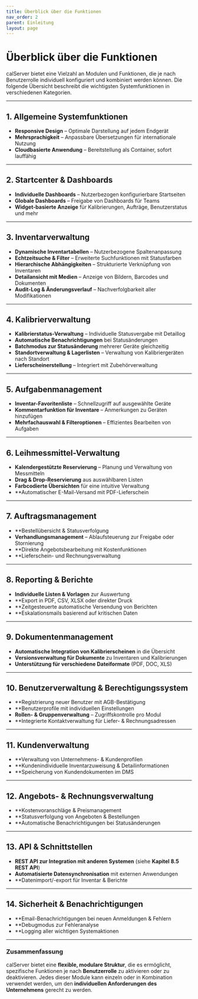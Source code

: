 ```yaml
---
title: Überblick über die Funktionen
nav_order: 2
parent: Einleitung
layout: page
---
```


# Überblick über die Funktionen

calServer bietet eine Vielzahl an Modulen und Funktionen, die je nach Benutzerrolle individuell konfiguriert und kombiniert werden können. Die folgende Übersicht beschreibt die wichtigsten Systemfunktionen in verschiedenen Kategorien.

---

## 1. Allgemeine Systemfunktionen

- **Responsive Design** – Optimale Darstellung auf jedem Endgerät
- **Mehrsprachigkeit** – Anpassbare Übersetzungen für internationale Nutzung
- **Cloudbasierte Anwendung** – Bereitstellung als Container, sofort lauffähig

---

## 2. Startcenter & Dashboards

- **Individuelle Dashboards** – Nutzerbezogen konfigurierbare Startseiten
- **Globale Dashboards** – Freigabe von Dashboards für Teams
- **Widget-basierte Anzeige** für Kalibrierungen, Aufträge, Benutzerstatus und mehr

---

## 3. Inventarverwaltung

- **Dynamische Inventartabellen** – Nutzerbezogene Spaltenanpassung
- **Echtzeitsuche & Filter** – Erweiterte Suchfunktionen mit Statusfarben
- **Hierarchische Abhängigkeiten** – Strukturierte Verknüpfung von Inventaren
- **Detailansicht mit Medien** – Anzeige von Bildern, Barcodes und Dokumenten
- **Audit-Log & Änderungsverlauf** – Nachverfolgbarkeit aller Modifikationen

---

## 4. Kalibrierverwaltung

- **Kalibrierstatus-Verwaltung** – Individuelle Statusvergabe mit Detaillog
- **Automatische Benachrichtigungen** bei Statusänderungen
- **Batchmodus zur Statusänderung** mehrerer Geräte gleichzeitig
- **Standortverwaltung & Lagerlisten** – Verwaltung von Kalibriergeräten nach Standort
- **Lieferscheinerstellung** – Integriert mit Zubehörverwaltung

---

## 5. Aufgabenmanagement

- **Inventar-Favoritenliste** – Schnellzugriff auf ausgewählte Geräte
- **Kommentarfunktion für Inventare** – Anmerkungen zu Geräten hinzufügen
- **Mehrfachauswahl & Filteroptionen** – Effizientes Bearbeiten von Aufgaben

---

## 6. Leihmessmittel-Verwaltung

- **Kalendergestützte Reservierung** – Planung und Verwaltung von Messmitteln
- **Drag & Drop-Reservierung** aus auswählbaren Listen
- **Farbcodierte Übersichten** für eine intuitive Verwaltung
- **Automatischer E-Mail-Versand mit PDF-Lieferschein

---

## 7. Auftragsmanagement

- **Bestellübersicht & Statusverfolgung
- **Verhandlungsmanagement** – Ablaufsteuerung zur Freigabe oder Stornierung
- **Direkte Angebotsbearbeitung mit Kostenfunktionen
- **Lieferschein- und Rechnungsverwaltung

---

## 8. Reporting & Berichte

- **Individuelle Listen & Vorlagen** zur Auswertung
- **Export in PDF, CSV, XLSX oder direkter Druck
- **Zeitgesteuerte automatische Versendung von Berichten
- **Eskalationsmails basierend auf kritischen Daten

---

## 9. Dokumentenmanagement

- **Automatische Integration von Kalibrierscheinen** in die Übersicht
- **Versionsverwaltung für Dokumente** zu Inventaren und Kalibrierungen
- **Unterstützung für verschiedene Dateiformate** (PDF, DOC, XLS)

---

## 10. Benutzerverwaltung & Berechtigungssystem

- **Registrierung neuer Benutzer mit AGB-Bestätigung
- **Benutzerprofile mit individuellen Einstellungen
- **Rollen- & Gruppenverwaltung** – Zugriffskontrolle pro Modul
- **Integrierte Kontaktverwaltung für Liefer- & Rechnungsadressen

---

## 11. Kundenverwaltung

- **Verwaltung von Unternehmens- & Kundenprofilen
- **Kundenindividuelle Inventarzuweisung & Detailinformationen
- **Speicherung von Kundendokumenten im DMS

---

## 12. Angebots- & Rechnungsverwaltung

- **Kostenvoranschläge & Preismanagement
- **Statusverfolgung von Angeboten & Bestellungen
- **Automatische Benachrichtigungen bei Statusänderungen

---

## 13. API & Schnittstellen

- **REST API zur Integration mit anderen Systemen** (siehe **Kapitel 8.5 REST API**)
- **Automatisierte Datensynchronisation** mit externen Anwendungen
- **Datenimport/-export für Inventar & Berichte

---

## 14. Sicherheit & Benachrichtigungen

- **Email-Benachrichtigungen bei neuen Anmeldungen & Fehlern
- **Debugmodus zur Fehleranalyse
- **Logging aller wichtigen Systemaktionen

---

### Zusammenfassung

calServer bietet eine **flexible, modulare Struktur**, die es ermöglicht, spezifische Funktionen je nach **Benutzerrolle** zu aktivieren oder zu deaktivieren. Jedes dieser Module kann einzeln oder in Kombination verwendet werden, um den **individuellen Anforderungen des Unternehmens** gerecht zu werden.
